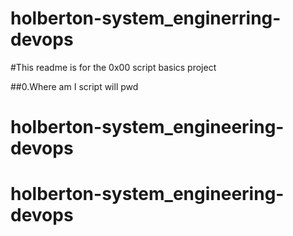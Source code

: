 # holberton-system_enginerring-devops
#This readme is for the 0x00 script basics project

##0.Where am I script will pwd
# holberton-system_engineering-devops
# holberton-system_engineering-devops
